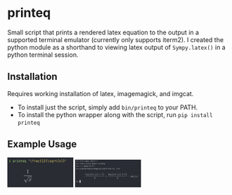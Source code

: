# printeq

Small script that prints a rendered latex equation to the output in a supported terminal emulator (currently only supports iterm2). I created the python module as a shorthand to viewing latex output of `Sympy.latex()` in a python terminal session.

## Installation

Requires working installation of latex, imagemagick, and imgcat.
* To install just the script, simply add `bin/printeq` to your PATH.
* To install the python wrapper along with the script, run `pip install printeq`

## Example Usage

<img src="https://github.com/RayCurse/printeq/raw/main/images/ex1.png" style="zoom:50%;" width=300/>

<img src="https://github.com/RayCurse/printeq/raw/main/images/ex2.png" style="zoom:50%;" width=300/>
